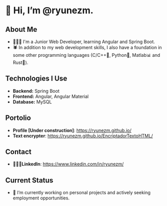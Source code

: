 # 👋 Hi, I’m @ryunezm.

## About Me
- 👨🏻‍💻 I'm a Junior Web Developer, learning Angular and Spring Boot.
- 🕷 In addition to my web development skills, I also have a foundation in some other programming languages (C/C++🔧, Python🐍, Matlab📊 and Rust🦀).

## Technologies I Use
- **Backend:** Spring Boot
- **Frontend:** Angular, Angular Material
- **Database:** MySQL

## Portolio
- **Profile [Under construction]**: https://ryunezm.github.io/
- **Text encrypter**: https://ryunezm.github.io/EncriptadorTextoHTML/

## Contact
- **👨🏻‍💼LinkedIn**: https://www.linkedin.com/in/ryunezm/

## Current Status
- 👀 I’m currently working on personal projects and actively seeking employment opportunities.




<!---
ryunezm/ryunezm is a ✨ special ✨ repository because its `README.md` (this file) appears on your GitHub profile.
You can click the Preview link to take a look at your changes.
--->
